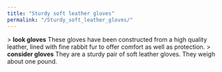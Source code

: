 ```yaml
---
title: "Sturdy soft leather gloves"
permalink: "/Sturdy_soft_leather_gloves/"
---
```


\> **look gloves**
These gloves have been constructed from a high quality leather,
lined with fine rabbit fur to offer comfort as well as protection.
\> **consider gloves**
They are a sturdy pair of soft leather gloves.
They weigh about one pound.